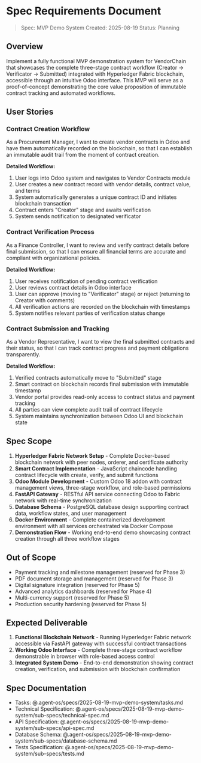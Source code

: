 # Spec Requirements Document

> Spec: MVP Demo System
> Created: 2025-08-19
> Status: Planning

## Overview

Implement a fully functional MVP demonstration system for VendorChain that showcases the complete three-stage contract workflow (Creator → Verificator → Submitted) integrated with Hyperledger Fabric blockchain, accessible through an intuitive Odoo interface. This MVP will serve as a proof-of-concept demonstrating the core value proposition of immutable contract tracking and automated workflows.

## User Stories

### Contract Creation Workflow

As a Procurement Manager, I want to create vendor contracts in Odoo and have them automatically recorded on the blockchain, so that I can establish an immutable audit trail from the moment of contract creation.

**Detailed Workflow:**
1. User logs into Odoo system and navigates to Vendor Contracts module
2. User creates a new contract record with vendor details, contract value, and terms
3. System automatically generates a unique contract ID and initiates blockchain transaction
4. Contract enters "Creator" stage and awaits verification
5. System sends notification to designated verificator

### Contract Verification Process

As a Finance Controller, I want to review and verify contract details before final submission, so that I can ensure all financial terms are accurate and compliant with organizational policies.

**Detailed Workflow:**
1. User receives notification of pending contract verification
2. User reviews contract details in Odoo interface
3. User can approve (moving to "Verificator" stage) or reject (returning to Creator with comments)
4. All verification actions are recorded on the blockchain with timestamps
5. System notifies relevant parties of verification status change

### Contract Submission and Tracking

As a Vendor Representative, I want to view the final submitted contracts and their status, so that I can track contract progress and payment obligations transparently.

**Detailed Workflow:**
1. Verified contracts automatically move to "Submitted" stage
2. Smart contract on blockchain records final submission with immutable timestamp
3. Vendor portal provides read-only access to contract status and payment tracking
4. All parties can view complete audit trail of contract lifecycle
5. System maintains synchronization between Odoo UI and blockchain state

## Spec Scope

1. **Hyperledger Fabric Network Setup** - Complete Docker-based blockchain network with peer nodes, orderer, and certificate authority
2. **Smart Contract Implementation** - JavaScript chaincode handling contract lifecycle with create, verify, and submit functions
3. **Odoo Module Development** - Custom Odoo 18 addon with contract management views, three-stage workflow, and role-based permissions
4. **FastAPI Gateway** - RESTful API service connecting Odoo to Fabric network with real-time synchronization
5. **Database Schema** - PostgreSQL database design supporting contract data, workflow states, and user management
6. **Docker Environment** - Complete containerized development environment with all services orchestrated via Docker Compose
7. **Demonstration Flow** - Working end-to-end demo showcasing contract creation through all three workflow stages

## Out of Scope

- Payment tracking and milestone management (reserved for Phase 3)
- PDF document storage and management (reserved for Phase 3)
- Digital signature integration (reserved for Phase 5)
- Advanced analytics dashboards (reserved for Phase 4)
- Multi-currency support (reserved for Phase 5)
- Production security hardening (reserved for Phase 5)

## Expected Deliverable

1. **Functional Blockchain Network** - Running Hyperledger Fabric network accessible via FastAPI gateway with successful contract transactions
2. **Working Odoo Interface** - Complete three-stage contract workflow demonstrable in browser with role-based access control
3. **Integrated System Demo** - End-to-end demonstration showing contract creation, verification, and submission with blockchain confirmation

## Spec Documentation

- Tasks: @.agent-os/specs/2025-08-19-mvp-demo-system/tasks.md
- Technical Specification: @.agent-os/specs/2025-08-19-mvp-demo-system/sub-specs/technical-spec.md
- API Specification: @.agent-os/specs/2025-08-19-mvp-demo-system/sub-specs/api-spec.md
- Database Schema: @.agent-os/specs/2025-08-19-mvp-demo-system/sub-specs/database-schema.md
- Tests Specification: @.agent-os/specs/2025-08-19-mvp-demo-system/sub-specs/tests.md